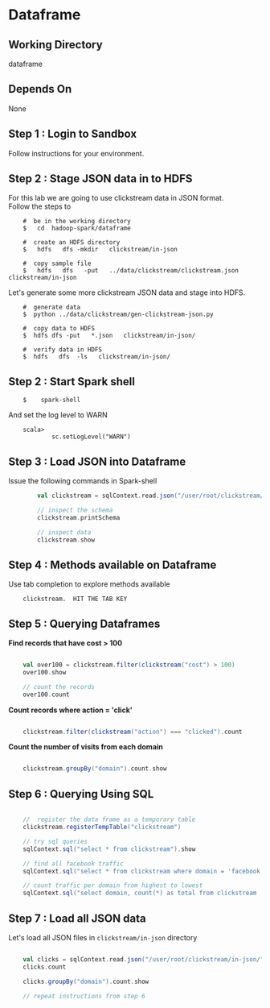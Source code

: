 # Dataframe

## Working Directory
dataframe

## Depends On
None

## Step 1 : Login to Sandbox
Follow instructions for your environment.

## Step 2 : Stage JSON data in to HDFS
For this lab we are going to use clickstream data in JSON format.  
Follow the steps to 

```
    #  be in the working directory
    $   cd  hadoop-spark/dataframe

    #  create an HDFS directory
    $   hdfs   dfs -mkdir   clickstream/in-json 

    #  copy sample file
    $   hdfs   dfs   -put   ../data/clickstream/clickstream.json    clickstream/in-json

```

Let's generate some more clickstream JSON data and stage into HDFS.

```
    #  generate data
    $  python ../data/clickstream/gen-clickstream-json.py

    #  copy data to HDFS
    $  hdfs dfs -put   *.json   clickstream/in-json/

    #  verify data in HDFS
    $  hdfs   dfs  -ls   clickstream/in-json/
```


## Step 2 : Start Spark shell

```
    $    spark-shell
```

And set the log level to WARN
```
    scala> 
            sc.setLogLevel("WARN")
```


## Step 3 : Load JSON into Dataframe
Issue the following commands in Spark-shell

```scala
        val clickstream = sqlContext.read.json("/user/root/clickstream/in-json/clickstream.json")

        // inspect the schema
        clickstream.printSchema

        // inspect data
        clickstream.show
```

## Step 4 : Methods available on Dataframe
Use tab completion to explore methods available

```
    clickstream.  HIT THE TAB KEY
```


## Step 5 : Querying Dataframes

**Find records that have cost > 100**
```scala

    val over100 = clickstream.filter(clickstream("cost") > 100)
    over100.show

    // count the records
    over100.count
```

**Count records where action = 'click'**  
```scala

    clickstream.filter(clickstream("action") === "clicked").count
```

**Count the number of visits from each domain**    
```scala

    clickstream.groupBy("domain").count.show
```

## Step 6 : Querying Using SQL

```scala

    //  register the data frame as a temporary table
    clickstream.registerTempTable("clickstream")

    // try sql queries
    sqlContext.sql("select * from clickstream").show

    // find all facebook traffic
    sqlContext.sql("select * from clickstream where domain = 'facebook.com'").show

    // count traffic per domain from highest to lowest
    sqlContext.sql("select domain, count(*) as total from clickstream  group by domain order by total desc").show

```


## Step 7 : Load all JSON data
Let's load all JSON files in `clickstream/in-json` directory

```scala

    val clicks = sqlContext.read.json("/user/root/clickstream/in-json/")
    clicks.count

    clicks.groupBy("domain").count.show

    // repeat instructions from step 6
```